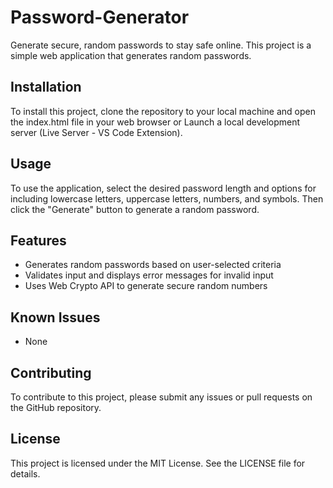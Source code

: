 # Password-Generator
Generate secure, random passwords to stay safe online. This project is a simple web application that generates random passwords.

## Installation 
To install this project, clone the repository to your local machine and open the index.html file in your web browser or Launch a local development server (Live Server - VS Code Extension).

## Usage
To use the application, select the desired password length and options for including lowercase letters, uppercase letters, numbers, and symbols. Then click the "Generate" button to generate a random password.

## Features
- Generates random passwords based on user-selected criteria
- Validates input and displays error messages for invalid input
- Uses Web Crypto API to generate secure random numbers

## Known Issues
- None

## Contributing
To contribute to this project, please submit any issues or pull requests on the GitHub repository.

## License
This project is licensed under the MIT License. See the LICENSE file for details.

